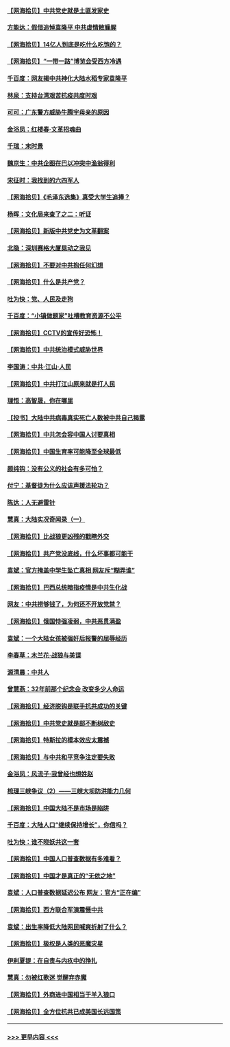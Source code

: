 #### [【网海拾贝】中共党史就是土匪发家史](../pages/nsc993/n12976478.md?t=05272002) 
#### [方能达：假借追悼袁隆平 中共虚情散臊腥](../pages/nsc993/n12976396.md?t=05272002) 
#### [【网海拾贝】14亿人到底是吃什么吃饱的？](../pages/nsc993/n12974125.md?t=05272002) 
#### [【网海拾贝】“一带一路”博览会受西方冷遇](../pages/nsc993/n12971787.md?t=05272002) 
#### [千百度：网友揭中共神化大陆水稻专家袁隆平](../pages/nsc993/n12971733.md?t=05272002) 
#### [林泉：支持台湾艰苦抗疫共度时艰](../pages/nsc993/n12971350.md?t=05272002) 
#### [可可：广东警方威胁牛腾宇母亲的原因](../pages/nsc993/n12971100.md?t=05272002) 
#### [金浴凤：红楼春·文革招魂曲](../pages/nsc993/n12970354.md?t=05272002) 
#### [千瑞：末时景](../pages/nsc993/n12970337.md?t=05272002) 
#### [魏京生：中共企图在巴以冲突中渔翁得利](../pages/nsc993/n12970286.md?t=05272002) 
#### [宋征时：我找到的六四军人](../pages/nsc993/n12970213.md?t=05272002) 
#### [【网海拾贝】《毛泽东选集》真受大学生追捧？](../pages/nsc993/n12968779.md?t=05272002) 
#### [杨晖：文化局来查了之二：听证](../pages/nsc993/n12966528.md?t=05272002) 
#### [【网海拾贝】新版中共党史为文革翻案](../pages/nsc993/n12967526.md?t=05272002) 
#### [北隐：深圳赛格大厦晃动之我见](../pages/nsc993/n12967393.md?t=05272002) 
#### [【网海拾贝】不要对中共抱任何幻想](../pages/nsc993/n12965222.md?t=05272002) 
#### [【网海拾贝】什么是共产党？](../pages/nsc993/n12962781.md?t=05272002) 
#### [吐为快：党、人民及走狗](../pages/nsc993/n12962747.md?t=05272002) 
#### [千百度：“小镇做题家”吐槽教育资源不公平](../pages/nsc993/n12962705.md?t=05272002) 
#### [【网海拾贝】CCTV的宣传好恐怖！](../pages/nsc993/n12959984.md?t=05272002) 
#### [【网海拾贝】中共统治模式威胁世界](../pages/nsc993/n12957622.md?t=05272002) 
#### [李国涛：中共‧江山‧人民](../pages/nsc993/n12957502.md?t=05272002) 
#### [【网海拾贝】中共打江山原来就是打人民](../pages/nsc993/n12954345.md?t=05272002) 
#### [理悟：高智晟，你在哪里](../pages/nsc993/n12953115.md?t=05272002) 
#### [【投书】大陆中共病毒真实死亡人数被中共自己揭露](../pages/nsc993/n12953050.md?t=05272002) 
#### [【网海拾贝】中共怎会容中国人讨要真相](../pages/nsc993/n12952161.md?t=05272002) 
#### [【网海拾贝】中国生育率可能降至全球最低](../pages/nsc993/n12948793.md?t=05272002) 
#### [颜纯钩：没有公义的社会有多可怕？](../pages/nsc993/n12947626.md?t=05272002) 
#### [付宁：基督徒为什么应该声援法轮功？](../pages/nsc993/n12947233.md?t=05272002) 
#### [陈达：人无避雷针](../pages/nsc993/n12947098.md?t=05272002) 
#### [慧真：大陆实况奇闻录（一）](../pages/nsc993/n12945811.md?t=05272002) 
#### [【网海拾贝】比战狼更凶残的戳瞎外交](../pages/nsc993/n12945717.md?t=05272002) 
#### [【网海拾贝】共产党没底线，什么坏事都可能干](../pages/nsc993/n12942090.md?t=05272002) 
#### [袁斌：官方掩盖中学生坠亡真相 网友斥“糊弄谁”](../pages/nsc993/n12942029.md?t=05272002) 
#### [【网海拾贝】巴西总统暗指疫情是中共生化战](../pages/nsc993/n12938999.md?t=05272002) 
#### [网友：中共捞够钱了，为何还不开放党禁？](../pages/nsc993/n12938952.md?t=05272002) 
#### [【网海拾贝】俄国恃强凌弱，中共恶贯满盈](../pages/nsc993/n12936626.md?t=05272002) 
#### [袁斌：一个大陆女孩被强奸后报警的屈辱经历](../pages/nsc993/n12936547.md?t=05272002) 
#### [李春草：木兰花·战狼与美谍](../pages/nsc993/n12935995.md?t=05272002) 
#### [源清晨：中共人](../pages/nsc993/n12935589.md?t=05272002) 
#### [曾慧燕：32年前那个纪念会 改变多少人命运](../pages/nsc993/n12934233.md?t=05272002) 
#### [【网海拾贝】经济脱钩是联手抗共成功的关键](../pages/nsc993/n12934176.md?t=05272002) 
#### [【网海拾贝】中共党史就是部不断树敌史](../pages/nsc993/n12932844.md?t=05272002) 
#### [【网海拾贝】特斯拉的模本效应太震撼](../pages/nsc993/n12925626.md?t=05272002) 
#### [【网海拾贝】与中共和平竞争注定要失败](../pages/nsc993/n12923326.md?t=05272002) 
#### [金浴凤：风流子‧我曾经也想姓赵](../pages/nsc993/n12920911.md?t=05272002) 
#### [梳理三峡争议（2）——三峡大坝防洪能力几何](../pages/nsc993/n12920173.md?t=05272002) 
#### [【网海拾贝】中国大陆不是市场是陷阱](../pages/nsc993/n12920143.md?t=05272002) 
#### [千百度：大陆人口“继续保持增长”，你信吗？](../pages/nsc993/n12918946.md?t=05272002) 
#### [吐为快：谁不晓妖共这一套](../pages/nsc993/n12918941.md?t=05272002) 
#### [【网海拾贝】中国人口普查数据有多难看？](../pages/nsc993/n12917822.md?t=05272002) 
#### [【网海拾贝】中国才是真正的“无依之地”](../pages/nsc993/n12915845.md?t=05272002) 
#### [袁斌：人口普查数据延迟公布 网友：官方“正在编”](../pages/nsc993/n12915748.md?t=05272002) 
#### [【网海拾贝】西方联合军演震慑中共](../pages/nsc993/n12913466.md?t=05272002) 
#### [袁斌：出生率降低大陆网民喊爽折射了什么？](../pages/nsc993/n12913365.md?t=05272002) 
#### [【网海拾贝】极权是人类的恶魔灾星](../pages/nsc993/n12910697.md?t=05272002) 
#### [伊利夏提：在自责与内疚中的挣扎](../pages/nsc993/n12910493.md?t=05272002) 
#### [慧真：勿被红歌迷 觉醒弃赤魔](../pages/nsc993/n12910485.md?t=05272002) 
#### [【网海拾贝】外商进中国相当于羊入狼口](../pages/nsc993/n12908274.md?t=05272002) 
#### [【网海拾贝】全方位抗共已成美国长远国策](../pages/nsc993/n12906878.md?t=05272002) 

----
#### [ >>> 更早内容 <<< ](../indexes/nsc993-earlier.md)
